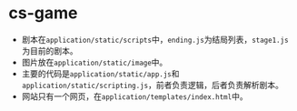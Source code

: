 # cs-game

- 剧本在`application/static/scripts`中，`ending.js`为结局列表，`stage1.js`为目前的剧本。
- 图片放在`application/static/image`中。
- 主要的代码是`application/static/app.js`和`application/static/scripting.js`，前者负责逻辑，后者负责解析剧本。
- 网站只有一个网页，在`application/templates/index.html`中。